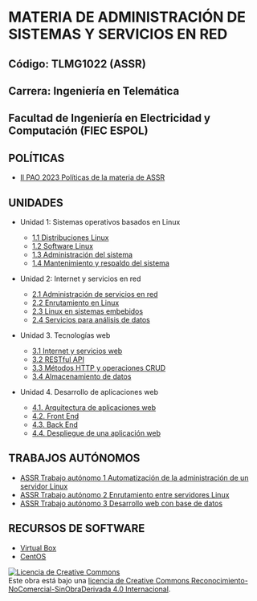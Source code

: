 # MATERIA DE ADMINISTRACIÓN DE SISTEMAS Y SERVICIOS EN RED

## Código: TLMG1022 (ASSR)
## Carrera: Ingeniería en Telemática
## Facultad de Ingeniería en Electricidad y Computación (FIEC ESPOL)


## POLÍTICAS
* [II PAO 2023 Políticas de la materia de ASSR](https://aulavirtual.espol.edu.ec/files/4347406/download?download_frd=1)

## UNIDADES
* Unidad 1: Sistemas operativos basados en Linux
    * [1.1 Distribuciones Linux](unidades/unidad1_1.md)
    * [1.2 Software Linux](unidades/unidad1_2.md)
    * [1.3 Administración del sistema](unidades/unidad1_3.md)
    * [1.4 Mantenimiento y respaldo del sistema](unidades/unidad1_4.md)

* Unidad 2: Internet y servicios en red
    * [2.1 Administración de servicios en red](unidades/unidad2_1.md)
    * [2.2 Enrutamiento en Linux](unidades/unidad2_2.md)
    * [2.3 Linux en sistemas embebidos](unidades/unidad2_3.md)
    * [2.4 Servicios para análisis de datos](unidades/unidad2_4.md)

* Unidad 3. Tecnologías web
    * [3.1 Internet y servicios web](unidades/unidad3_1.md)
    * [3.2 RESTful API](unidades/unidad3_2.md)
    * [3.3 Métodos HTTP y operaciones CRUD](unidades/unidad3_3.md)
    * [3.4 Almacenamiento de datos](unidades/unidad3_4.md)

* Unidad 4. Desarrollo de aplicaciones web
    * [4.1. Arquitectura de aplicaciones web](unidades//unidad4_1.md)
    * [4.2. Front End](unidades/unidad4_2.md)
    * [4.3. Back End](unidades/unidad4_3.md)
    * [4.4. Despliegue de una aplicación web](unidades/unidad4_1.md)

## TRABAJOS AUTÓNOMOS
* [ASSR Trabajo autónomo 1 Automatización de la administración de un servidor Linux](trabajos/trabajo1.md)
* [ASSR Trabajo autónomo 2 Enrutamiento entre servidores Linux](trabajos/trabajo2.md)
* [ASSR Trabajo autónomo 3 Desarrollo web con base de datos](trabajos/trabajo3.md)

## RECURSOS DE SOFTWARE
* [Virtual Box](https://www.virtualbox.org/wiki/Downloads)
* [CentOS](https://www.centos.org/download/)

<a rel="license" href="http://creativecommons.org/licenses/by-nc-nd/4.0/"><img alt="Licencia de Creative Commons" style="border-width:0" src="https://i.creativecommons.org/l/by-nc-nd/4.0/88x31.png" /></a><br />Este obra está bajo una <a rel="license" href="http://creativecommons.org/licenses/by-nc-nd/4.0/">licencia de Creative Commons Reconocimiento-NoComercial-SinObraDerivada 4.0 Internacional</a>.